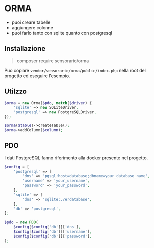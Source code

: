# ORMA

 - puoi creare tabelle
 - aggiungere colonne
 - puoi farlo tanto con sqlite quanto con postgresql

## Installazione

 > composer require sensorario/orma

Puo copiare `vendor/sensorario/orma/public/index.php` nella root del progetto ed eseguire l'esempio.

## Utilzzo

```php
$orma = new Orma($pdo, match($driver) {
    'sqlite' => new SQLiteDriver,
    'postgresql' => new PostgreSQLDriver,
});

$orma($table)->createTable();
$orma->addColumn($column);
```

## PDO

I dati PostgreSQL fanno riferimento alla docker presente nel progetto.

```php
$config = [
    'postgresql' => [
        'dns' => 'pgsql:host=database;dbname=your_database_name',
        'username' => 'your_username',
        'password' => 'your_password',
    ],
    'sqlite' => [
        'dns' => 'sqlite:./erdatabase',
    ],
    'db' => 'postgresql',
];

$pdo = new PDO(
    $config[$config['db']]['dns'],
    $config[$config['db']]['username'],
    $config[$config['db']]['password'],
);
```
